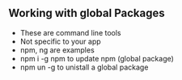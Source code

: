 ## Working with global Packages

- These are command line tools
- Not specific to your app
- npm, ng are examples
- npm i -g npm to update npm (global package)
- npm un -g to unistall a global package